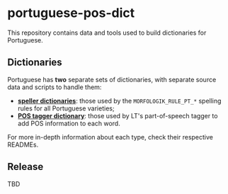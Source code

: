 # portuguese-pos-dict

This repository contains data and tools used to build dictionaries for Portuguese.

## Dictionaries

Portuguese has **two** separate sets of dictionaries, with separate source data and scripts to handle them:

- **[speller dictionaries](data/spelling-dict/README.md)**: those used by the `MORFOLOGIK_RULE_PT_*` spelling rules for
  all Portuguese varieties;
- **[POS tagger dictionary](data/src-dict/README.md)**: those used by LT's part-of-speech tagger to add POS information
  to each word.

For more in-depth information about each type, check their respective READMEs.

## Release

TBD
